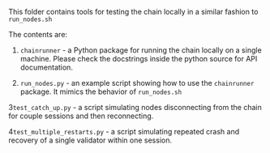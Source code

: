 This folder contains tools for testing the chain locally in a similar fashion to `run_nodes.sh`

The contents are:

1. `chainrunner` - a Python package for running the chain locally on a single machine. Please check the docstrings inside the python source for API documentation.

2. `run_nodes.py` - an example script showing how to use the `chainrunner` package. It mimics the behavior of `run_nodes.sh`

3`test_catch_up.py` - a script simulating nodes disconnecting from the chain for couple sessions and then reconnecting.

4`test_multiple_restarts.py` - a script simulating repeated crash and recovery of a single validator within one session.
